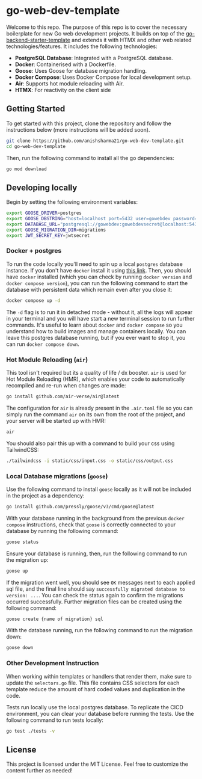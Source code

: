 # go-web-dev-template

Welcome to this repo. The purpose of this repo is to cover the necessary boilerplate for new Go web development projects. It builds on top of the [go-backend-starter-template](https://github.com/anishsharma21/go-backend-starter-template) and extends it with HTMX and other web related technologies/features. It includes the following technologies:

- **PostgreSQL Database**: Integrated with a PostgreSQL database.
- **Docker**: Containerised with a Dockerfile.
- **Goose**: Uses Goose for database migration handling.
- **Docker Compose**: Uses Docker Compose for local development setup.
- **Air**: Supports hot module reloading with Air.
- **HTMX**: For reactivity on the client side

## Getting Started

To get started with this project, clone the repository and follow the instructions below (more instructions will be added soon).

```bash
git clone https://github.com/anishsharma21/go-web-dev-template.git
cd go-web-dev-template
```

Then, run the following command to install all the go dependencies:

```bash
go mod download
```

## Developing locally

Begin by setting the following environment variables:

```bash
export GOOSE_DRIVER=postgres
export GOOSE_DBSTRING="host=localhost port=5432 user=gowebdev password=gowebdevsecret dbname=gowebdevdb sslmode=disable"
export DATABASE_URL="postgresql://gowebdev:gowebdevsecret@localhost:5432/gowebdevdb?sslmode=disable"
export GOOSE_MIGRATION_DIR=migrations
export JWT_SECRET_KEY=jwtsecret
```

### Docker + postgres

To run the code locally you'll need to spin up a local `postgres` database instance. If you don't have `docker` install it using [this link](https://docs.docker.com/desktop/). Then, you should have `docker` installed (which you can check by running `docker version` and `docker compose version`), you can run the following command to start the database with persistent data which remain even after you close it:

```bash
docker compose up -d
```

The `-d` flag is to run it in detached mode - without it, all the logs will appear in your terminal and you will have start a new terminal session to run further commands. It's useful to learn about `docker` and `docker compose` so you understand how to build images and manage containers locally. You can leave this postgres database running, but if you ever want to stop it, you can run `docker compose down`.

### Hot Module Reloading (`air`)

This tool isn't required but its a quality of life / dx booster. `air` is used for Hot Module Reloading (HMR), which enables your code to automatically recompiled and re-run when changes are made:

```bash
go install github.com/air-verse/air@latest
```

The configuration for `air` is already present in the `.air.toml` file so you can simply run the command `air` on its own from the root of the project, and your server will be started up with HMR:

```bash
air
```

You should also pair this up with a command to build your css using TailwindCSS:

```bash
./tailwindcss -i static/css/input.css -o static/css/output.css
```

### Local Database migrations (`goose`)

Use the following command to install `goose` locally as it will not be included in the project as a dependency:

```bash
go install github.com/pressly/goose/v3/cmd/goose@latest
```

With your database running in the background from the previous `docker compose` instructions, check that `goose` is correctly connected to your database by running the following command:

```bash
goose status
```

Ensure your database is running, then, run the following command to run the migration up:

```bash
goose up
```

If the migration went well, you should see `OK` messages next to each applied sql file, and the final line should say `successfully migrated database to version: ...`. You can check the status again to confirm the migrations occurred successfully. Further migration files can be created using the following command:

```bash
goose create {name of migration} sql
```

With the database running, run the following command to run the migration down:

```bash
goose down
```

### Other Development Instruction

When working within templates or handlers that render them, make sure to update the `selectors.go` file. This file contains CSS selectors for each template reduce the amount of hard coded values and duplication in the code.

Tests run locally use the local postgres database. To replicate the CICD environment, you can clear your database before running the tests. Use the following command to run tests locally:

```bash
go test ./tests -v
```

## License

This project is licensed under the MIT License.
Feel free to customize the content further as needed!
